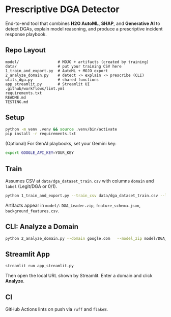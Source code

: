 # Prescriptive DGA Detector
End-to-end tool that combines **H2O AutoML**, **SHAP**, and **Generative AI** to detect DGAs, explain model reasoning, and produce a prescriptive incident response playbook.
## Repo Layout
```
model/                 # MOJO + artifacts (created by training)
data/                  # put your training CSV here
1_train_and_export.py  # AutoML + MOJO export
2_analyze_domain.py    # detect -> explain -> prescribe (CLI)
utils_dga.py           # shared functions
app_streamlit.py       # Streamlit UI
.github/workflows/lint.yml
requirements.txt
README.md
TESTING.md
```
## Setup
```bash
python -m venv .venv && source .venv/bin/activate
pip install -r requirements.txt
```
(Optional) For GenAI playbooks, set your Gemini key:
```bash
export GOOGLE_API_KEY=YOUR_KEY
```
## Train
Assumes CSV at `data/dga_dataset_train.csv` with columns `domain` and `label` (Legit/DGA or 0/1).
```bash
python 1_train_and_export.py --train_csv data/dga_dataset_train.csv --label_col label --time_limit 300 --max_models 20
```
Artifacts appear in `model/`: `DGA_Leader.zip`, `feature_schema.json`, `background_features.csv`.
## CLI: Analyze a Domain
```bash
python 2_analyze_domain.py --domain google.com   --model_zip model/DGA_Leader.zip   --feature_schema model/feature_schema.json   --background_csv model/background_features.csv
```
## Streamlit App
```bash
streamlit run app_streamlit.py
```
Then open the local URL shown by Streamlit. Enter a domain and click **Analyze**.
## CI
GitHub Actions lints on push via `ruff` and `flake8`.
